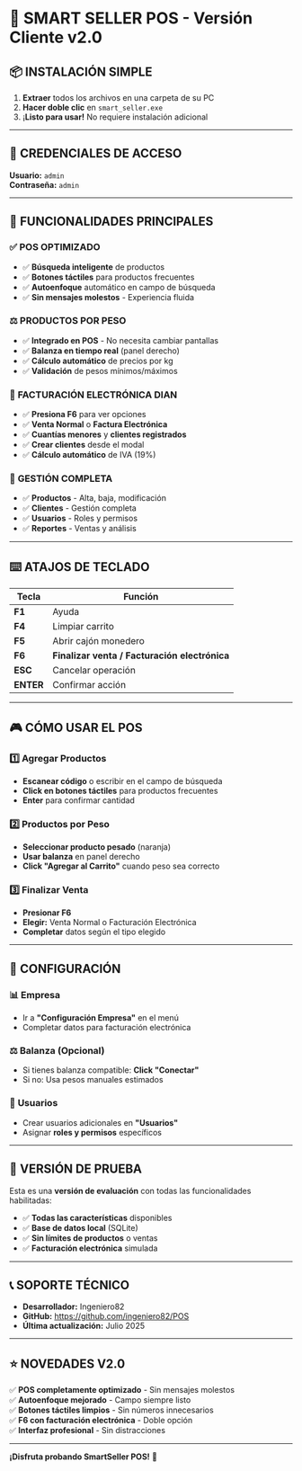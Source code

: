 # 🚀 **SMART SELLER POS - Versión Cliente v2.0**

## 📦 **INSTALACIÓN SIMPLE**

1. **Extraer** todos los archivos en una carpeta de su PC
2. **Hacer doble clic** en `smart_seller.exe`
3. ¡**Listo para usar!** No requiere instalación adicional

---

## 🔐 **CREDENCIALES DE ACCESO**

**Usuario:** `admin`  
**Contraseña:** `admin`

---

## 🎯 **FUNCIONALIDADES PRINCIPALES**

### ✅ **POS OPTIMIZADO**
- ✅ **Búsqueda inteligente** de productos
- ✅ **Botones táctiles** para productos frecuentes  
- ✅ **Autoenfoque** automático en campo de búsqueda
- ✅ **Sin mensajes molestos** - Experiencia fluida

### ⚖️ **PRODUCTOS POR PESO**
- ✅ **Integrado en POS** - No necesita cambiar pantallas
- ✅ **Balanza en tiempo real** (panel derecho)
- ✅ **Cálculo automático** de precios por kg
- ✅ **Validación** de pesos mínimos/máximos

### 🧾 **FACTURACIÓN ELECTRÓNICA DIAN**
- ✅ **Presiona F6** para ver opciones
- ✅ **Venta Normal** o **Factura Electrónica**
- ✅ **Cuantías menores** y **clientes registrados**
- ✅ **Crear clientes** desde el modal
- ✅ **Cálculo automático** de IVA (19%)

### 🛒 **GESTIÓN COMPLETA**
- ✅ **Productos** - Alta, baja, modificación
- ✅ **Clientes** - Gestión completa
- ✅ **Usuarios** - Roles y permisos
- ✅ **Reportes** - Ventas y análisis

---

## ⌨️ **ATAJOS DE TECLADO**

| Tecla | Función |
|-------|---------|
| **F1** | Ayuda |
| **F4** | Limpiar carrito |
| **F5** | Abrir cajón monedero |
| **F6** | **Finalizar venta / Facturación electrónica** |
| **ESC** | Cancelar operación |
| **ENTER** | Confirmar acción |

---

## 🎮 **CÓMO USAR EL POS**

### 1️⃣ **Agregar Productos**
- **Escanear código** o escribir en el campo de búsqueda
- **Click en botones táctiles** para productos frecuentes
- **Enter** para confirmar cantidad

### 2️⃣ **Productos por Peso**
- **Seleccionar producto pesado** (naranja)
- **Usar balanza** en panel derecho
- **Click "Agregar al Carrito"** cuando peso sea correcto

### 3️⃣ **Finalizar Venta**
- **Presionar F6**
- **Elegir:** Venta Normal o Facturación Electrónica
- **Completar** datos según el tipo elegido

---

## 🔧 **CONFIGURACIÓN**

### 📊 **Empresa**
- Ir a **"Configuración Empresa"** en el menú
- Completar datos para facturación electrónica

### ⚖️ **Balanza** (Opcional)
- Si tienes balanza compatible: **Click "Conectar"**
- Si no: Usa pesos manuales estimados

### 👥 **Usuarios**
- Crear usuarios adicionales en **"Usuarios"**
- Asignar **roles y permisos** específicos

---

## 🚨 **VERSIÓN DE PRUEBA**

Esta es una **versión de evaluación** con todas las funcionalidades habilitadas:

- ✅ **Todas las características** disponibles
- ✅ **Base de datos local** (SQLite)
- ✅ **Sin límites de productos** o ventas
- ✅ **Facturación electrónica** simulada

---

## 📞 **SOPORTE TÉCNICO**

- **Desarrollador:** Ingeniero82
- **GitHub:** https://github.com/ingeniero82/POS
- **Última actualización:** Julio 2025

---

## ⭐ **NOVEDADES V2.0**

✅ **POS completamente optimizado** - Sin mensajes molestos  
✅ **Autoenfoque mejorado** - Campo siempre listo  
✅ **Botones táctiles limpios** - Sin números innecesarios  
✅ **F6 con facturación electrónica** - Doble opción  
✅ **Interfaz profesional** - Sin distracciones  

---

**¡Disfruta probando SmartSeller POS!** 🎉 
